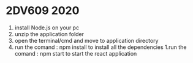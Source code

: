 # 2DV609 2020

1. install Node.js on your pc
1. unzip the application folder
1. open the terminal/cmd and move to application directory
1. run the comand : npm install to install all the dependencies 
1.run the comand : npm start to start the react application

